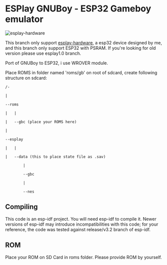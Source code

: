 # ESPlay GNUBoy - ESP32 Gameboy emulator 

![esplay-hardware](https://github.com/pebri86/esplay-nes/blob/master/hardware/rsz_1rsz_img_20190131_153830.jpg)

This branch only support [esplay-hardware], a esp32 device designed by me, and this branch only support ESP32 with PSRAM. If you're looking for old version please use esplay1.0 branch.

[esplay-hardware]: https://github.com/pebri86/esplay-hardware

Port of GNUBoy to ESP32, i use WROVER module.

Place ROMS in folder named 'roms/gb' on root of sdcard, create following structure on sdcard:

	/-

	|

 	--roms 
	
	|	|
		
	|	--gbc (place your ROMS here)
	
 	|

 	--esplay

   	|	|

   	|	--data (this to place state file as .sav)

			|
		
			--gbc
		
			|
		
			--nes

Compiling
---------

This code is an esp-idf project. You will need esp-idf to compile it. Newer versions of esp-idf may introduce incompatibilities with this code;
for your reference, the code was tested against release/v3.2 branch of esp-idf.

ROM
--- 
Place your ROM on SD Card in roms folder. Please provide ROM by yourself.


